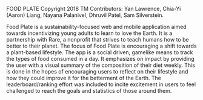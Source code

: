 FOOD PLATE Copyright 2018 TM
Contributors: Yan Lawrence, Chia-Yi (Aaron) Liang, Nayana Palanivel, Dhruvil Patel, Sam Silverstein. 

Food Plate is a sustainability-focused web and mobile application aimed towards incentivizing young adults to learn to love the Earth. It is a partnership with Rare, a nonprofit that strives to teach humans how to be better to their planet. The focus of Food Plate is encouraging a shift towards a plant-based lifestyle. The app is a social driven, gamelike means to track the types of food consumed in a day. It emphasizes on impact by providing the user with a visual summary of the composition of their diet weekly. This is done in the hopes of encouraging users to reflect on their lifestyle and how they could improve it for the betterment of the Earth. The leaderboard/ranking effort was included to incite excitement in users to feel challenged to reach the goals and statistics of those around them. 
